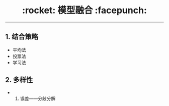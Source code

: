 <h1 align = "center">:rocket: 模型融合 :facepunch:</h1>

---
## 1. 结合策略
- 平均法
- 投票法
- 学习法

## 2. 多样性
- 1. 误差——分歧分解
